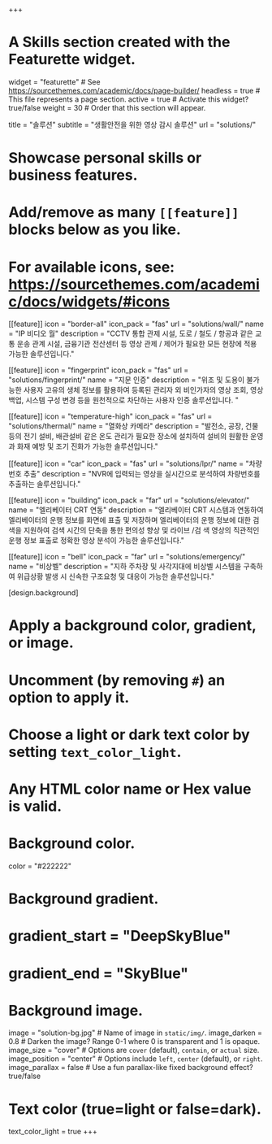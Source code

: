 +++
# A Skills section created with the Featurette widget.
widget = "featurette"  # See https://sourcethemes.com/academic/docs/page-builder/
headless = true  # This file represents a page section.
active = true  # Activate this widget? true/false
weight = 30  # Order that this section will appear.

title = "솔루션"
subtitle = "생활안전을 위한 영상 감시 솔루션"
url = "solutions/"

# Showcase personal skills or business features.
# 
# Add/remove as many `[[feature]]` blocks below as you like.
# 
# For available icons, see: https://sourcethemes.com/academic/docs/widgets/#icons

[[feature]]
  icon = "border-all"
  icon_pack = "fas"
  url = "solutions/wall/"
  name = "IP 비디오 월"
  description = "CCTV 통합 관제 시설, 도로 / 철도 / 항공과 같은 교통 운송 관계 시설, 금융기관 전산센터 등 영상 관제 / 제어가 필요한 모든 현장에 적용 가능한 솔루션입니다."
  
[[feature]]
  icon = "fingerprint"
  icon_pack = "fas"
  url = "solutions/fingerprint/"
  name = "지문 인증"
  description = "위조 및 도용이 불가능한 사용자 고유의 생체 정보를 활용하여 등록된 관리자 외 비인가자의 영상 조회, 영상 백업, 시스템 구성 변경 등을 원천적으로 차단하는 사용자 인증 솔루션입니다. "  
  
[[feature]]
  icon = "temperature-high"
  icon_pack = "fas"
  url = "solutions/thermal/"
  name = "열화상 카메라"
  description = "발전소, 공장, 건물 등의 전기 설비, 배관설비 같은 온도 관리가 필요한 장소에 설치하여 설비의 원활한 운영과 화재 예방 및 조기 진화가 가능한 솔루션입니다."

[[feature]]
  icon = "car"
  icon_pack = "fas"
  url = "solutions/lpr/"
  name = "차량번호 추출"
  description = "NVR에 입력되는 영상을 실시간으로 분석하여 차량번호를 추출하는 솔루션입니다."

[[feature]]
  icon = "building"
  icon_pack = "far"
  url = "solutions/elevator/"
  name = "엘리베이터 CRT 연동"
  description = "엘리베이터 CRT 시스템과 연동하여 엘리베이터의 운행 정보를 화면에 표출 및 저장하며 엘리베이터의 운행 정보에 대한 검색을 지원하여 검색 시간의 단축을 통한 편의성 향상 및 라이브 /검 색 영상의 직관적인 운행 정보 표출로 정확한 영상 분석이 가능한 솔루션입니다."

[[feature]]
  icon = "bell"
  icon_pack = "far"
  url = "solutions/emergency/"
  name = "비상벨"
  description = "지하 주차장 및 사각지대에 비상벨 시스템을 구축하여 위급상황 발생 시 신속한 구조요청 및 대응이 가능한 솔루션입니다."

[design.background]
  # Apply a background color, gradient, or image.
  #   Uncomment (by removing `#`) an option to apply it.
  #   Choose a light or dark text color by setting `text_color_light`.
  #   Any HTML color name or Hex value is valid.
  
  # Background color.
  color = "#222222"
  
  # Background gradient.
  # gradient_start = "DeepSkyBlue"
  # gradient_end = "SkyBlue"
  
  # Background image.
  image = "solution-bg.jpg"  # Name of image in `static/img/`.
  image_darken = 0.8  # Darken the image? Range 0-1 where 0 is transparent and 1 is opaque.
  image_size = "cover"  #  Options are `cover` (default), `contain`, or `actual` size.
  image_position = "center"  # Options include `left`, `center` (default), or `right`.
  image_parallax = false  # Use a fun parallax-like fixed background effect? true/false

  # Text color (true=light or false=dark).
  text_color_light = true
+++
